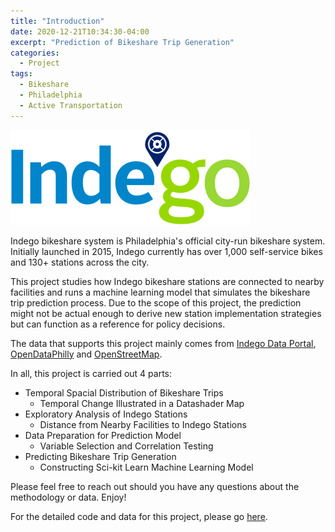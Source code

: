 ```yaml
---
title: "Introduction"
date: 2020-12-21T10:34:30-04:00
excerpt: "Prediction of Bikeshare Trip Generation"
categories:
  - Project
tags:
  - Bikeshare
  - Philadelphia
  - Active Transportation
---
```


![Indego logo](https://raw.githubusercontent.com/chelsang/MUSA550-final/master/assets/images/indego.png)

Indego bikeshare system is Philadelphia's official city-run bikeshare system. Initially launched in 2015, Indego currently has over 1,000 self-service bikes and 130+ stations across the city. 

This project studies how Indego bikeshare stations are connected to nearby facilities and runs a machine learning model that simulates the bikeshare trip prediction process. Due to the scope of this project, the prediction might not be actual enough to derive new station implementation strategies but can function as a reference for policy decisions.

The data that supports this project mainly comes from [Indego Data Portal](https://www.rideindego.com/about/data/), [OpenDataPhilly](https://www.opendataphilly.org/) and [OpenStreetMap](https://www.openstreetmap.org/#map=4/38.01/-95.84).

In all, this project is carried out 4 parts:

* Temporal Spacial Distribution of Bikeshare Trips
	- Temporal Change Illustrated in a Datashader Map
* Exploratory Analysis of Indego Stations 
	- Distance from Nearby Facilities to Indego Stations
* Data Preparation for Prediction Model
	- Variable Selection and Correlation Testing
* Predicting Bikeshare Trip Generation
	- Constructing Sci-kit Learn Machine Learning Model


Please feel free to reach out should you have any questions about the methodology or data. Enjoy!

For the detailed code and data for this project, please go [here](https://github.com/chelsang/MUSA550-final).



